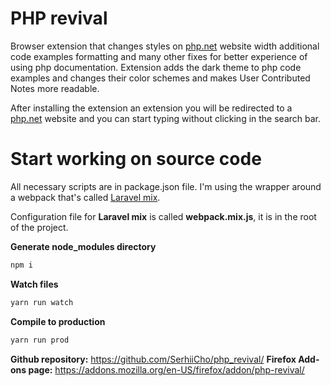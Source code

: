 # PHP revival

Browser extension that changes styles on [php.net](https://www.php.net) website width additional code examples formatting and many other fixes for better experience of using php documentation. Extension adds the dark theme to php code examples and changes their color schemes and makes User Contributed Notes more readable.

After installing the extension an extension you will be redirected to a [php.net](https://www.php.net) website and you can start typing without clicking in the search bar.

# Start working on source code

All necessary scripts are in package.json file. I'm using the wrapper around a webpack that's called [Laravel mix](https://laravel-mix.com/). 

Configuration file for __Laravel mix__ is called __webpack.mix.js__, it is in the root of the project.

**Generate node_modules directory**
```bash
npm i
```

**Watch files**
```bash
yarn run watch
```

**Compile to production**
```bash
yarn run prod
```

__Github repository:__ https://github.com/SerhiiCho/php_revival/
__Firefox Add-ons page:__ https://addons.mozilla.org/en-US/firefox/addon/php-revival/
